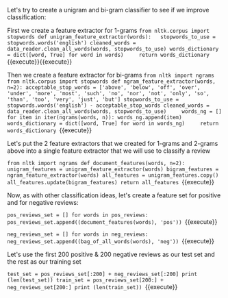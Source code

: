Let's try to create a unigram and bi-gram classifier to see if we improve classification:

First we create a feature extractor for 1-grams
`from nltk.corpus import stopwords
def unigram_feature_extractor(words):  
	stopwords_to_use = stopwords.words('english')
    cleaned_words = data_reader.clean_all_words(words, stopwords_to_use)
    words_dictionary = dict([word, True] for word in words)    
    return words_dictionary
	`{{execute}}{{execute}}

Then we create a feature extractor for bi-grams
`from nltk import ngrams
from nltk.corpus import stopwords
def ngram_feature_extractor(words, n=2):
	acceptable_stop_words = ['above', 'below', 'off', 'over', 'under', 'more', 'most', 'such', 'no', 'nor', 'not', 'only', 'so', 'than', 'too', 'very', 'just', 'but']
	stopwords_to_use = stopwords.words('english') - acceptable_stop_words
	cleaned_words = data_reader.clean_all_words(words, stopwords_to_use)	
    words_ng = []
    for item in iter(ngrams(words, n)):
        words_ng.append(item)
    words_dictionary = dict([word, True] for word in words_ng)    
    return words_dictionary
	`{{execute}}

Let's put the 2 feature extractors that we created for 1-grams and 2-grams above into a single feature extractor that we will use to classify a review

`from nltk import ngrams
def document_features(words, n=2):
    unigram_features = unigram_feature_extractor(words)
    bigram_features = ngram_feature_extractor(words)
    all_features = unigram_features.copy()
    all_features.update(bigram_features)
     return all_features
	`{{execute}}
	
Now, as with other classification ideas, let's create a feature set for positive and for negative reviews:

`pos_reviews_set = []
for words in pos_reviews:
    pos_reviews_set.append((document_features(words), 'pos'))
	`{{execute}}
	
`neg_reviews_set = []
for words in neg_reviews:
    neg_reviews_set.append((bag_of_all_words(words), 'neg'))
	`{{execute}}
	
Let's use the first 200 positive & 200 negative reviews as our test set and the rest as our training set

`test_set = pos_reviews_set[:200] + neg_reviews_set[:200]
print (len(test_set))
train_set = pos_reviews_set[200:] + neg_reviews_set[200:]
print (len(train_set))
`{{execute}}

